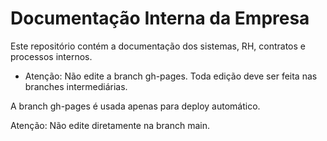 # Documentação Interna da Empresa

Este repositório contém a documentação dos sistemas, RH, contratos e processos internos.

* Atenção: Não edite a branch gh-pages. Toda edição deve ser feita nas branches intermediárias.

A branch gh-pages é usada apenas para deploy automático.

Atenção: Não edite diretamente na branch main.